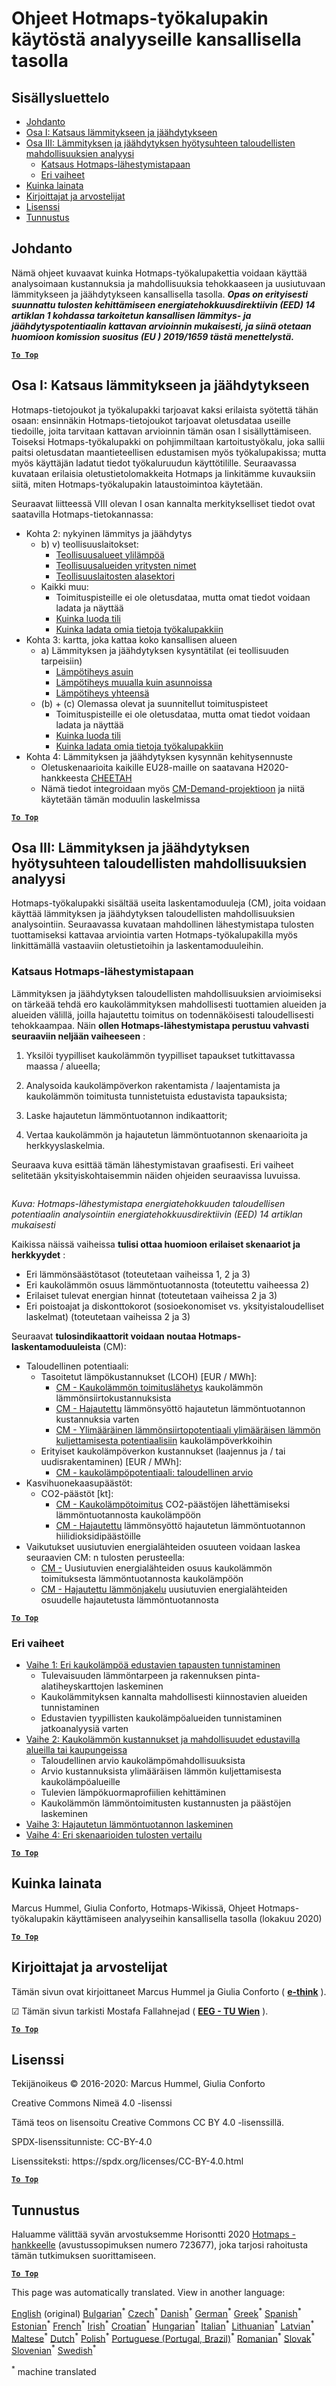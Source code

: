 <h1><a class="anchor" id="guidelines-for-using-the-hotmaps-toolbox-for-analyses-at-national-level" href="#guidelines-for-using-the-hotmaps-toolbox-for-analyses-at-national-level"><i class="fa fa-link"></i></a>Ohjeet Hotmaps-työkalupakin käytöstä analyyseille kansallisella tasolla</h1><h2><a class="anchor" id="table-of-contents" href="#table-of-contents"><i class="fa fa-link"></i></a> Sisällysluettelo</h2><ul><li> <a href="#introduction">Johdanto</a></li><li> <a href="#part-i-overview-of-heating-and-cooling">Osa I: Katsaus lämmitykseen ja jäähdytykseen</a></li><li> <a href="#part-iii-analysis-of-the-economic-potential-for-efficiency-in-heating-and-cooling">Osa III: Lämmityksen ja jäähdytyksen hyötysuhteen taloudellisten mahdollisuuksien analyysi</a><ul><li> <a href="#part-iii-analysis-of-the-economic-potential-for-efficiency-in-heating-and-cooling_overview-of-the-hotmaps-approach">Katsaus Hotmaps-lähestymistapaan</a></li><li> <a href="#part-iii-analysis-of-the-economic-potential-for-efficiency-in-heating-and-cooling_different-steps">Eri vaiheet</a></li></ul></li><li> <a href="#how-to-cite">Kuinka lainata</a></li><li> <a href="#authors-and-reviewers">Kirjoittajat ja arvostelijat</a></li><li> <a href="#license">Lisenssi</a></li><li> <a href="#acknowledgement">Tunnustus</a></li></ul><h2><a class="anchor" id="introduction" href="#introduction"><i class="fa fa-link"></i></a> Johdanto</h2><p> Nämä ohjeet kuvaavat kuinka Hotmaps-työkalupakettia voidaan käyttää analysoimaan kustannuksia ja mahdollisuuksia tehokkaaseen ja uusiutuvaan lämmitykseen ja jäähdytykseen kansallisella tasolla. <em><strong>Opas on erityisesti suunnattu tulosten kehittämiseen energiatehokkuusdirektiivin (EED) 14 artiklan 1 kohdassa tarkoitetun kansallisen lämmitys- ja jäähdytyspotentiaalin kattavan arvioinnin mukaisesti, ja siinä otetaan huomioon komission suositus (EU ) 2019/1659 tästä menettelystä.</strong></em></p><p><ins> <code><strong><a href="#table-of-contents">To Top</a></strong></code></ins></p><h2><a class="anchor" id="part-i--overview-of-heating-and-cooling" href="#part-i--overview-of-heating-and-cooling"><i class="fa fa-link"></i></a> Osa I: Katsaus lämmitykseen ja jäähdytykseen</h2><p> Hotmaps-tietojoukot ja työkalupakki tarjoavat kaksi erilaista syötettä tähän osaan: ensinnäkin Hotmaps-tietojoukot tarjoavat oletusdataa useille tiedoille, joita tarvitaan kattavan arvioinnin tämän osan I sisällyttämiseen. Toiseksi Hotmaps-työkalupakki on pohjimmiltaan kartoitustyökalu, joka sallii paitsi oletusdatan maantieteellisen edustamisen myös työkalupakissa; mutta myös käyttäjän ladatut tiedot työkaluruudun käyttötilille. Seuraavassa kuvataan erilaisia oletustietolomakkeita Hotmaps ja linkitämme kuvauksiin siitä, miten Hotmaps-työkalupakin lataustoimintoa käytetään.</p><p> Seuraavat liitteessä VIII olevan I osan kannalta merkitykselliset tiedot ovat saatavilla Hotmaps-tietokannassa:</p><ul><li> Kohta 2: nykyinen lämmitys ja jäähdytys<ul><li> b) v) teollisuuslaitokset:<ul><li> <a href="https://gitlab.com/hotmaps/industrial_sites/industrial_sites_industryBenchmarks">Teollisuusalueet ylilämpöä</a></li><li> <a href="https://gitlab.com/hotmaps/industrial_sites/industrial_sites_Industrial_Database">Teollisuusalueiden yritysten nimet</a></li><li> <a href="https://gitlab.com/hotmaps/industrial_sites/industrial_sites_industryBenchmarks">Teollisuuslaitosten alasektori</a></li></ul></li><li> Kaikki muu:<ul><li> Toimituspisteille ei ole oletusdataa, mutta omat tiedot voidaan ladata ja näyttää</li><li> <a href="https://wiki.hotmaps.eu/en/Introduction-to-user-interface">Kuinka luoda tili</a></li><li> <a href="https://wiki.hotmaps.eu/en/Data-upload-functionalities">Kuinka ladata omia tietoja työkalupakkiin</a></li></ul></li></ul></li><li> Kohta 3: kartta, joka kattaa koko kansallisen alueen<ul><li> a) Lämmityksen ja jäähdytyksen kysyntätilat (ei teollisuuden tarpeisiin)<ul><li> <a href="https://gitlab.com/hotmaps/heat/heat_res_curr_density">Lämpötiheys asuin</a></li><li> <a href="https://gitlab.com/hotmaps/heat/heat_nonres_curr_density">Lämpötiheys muualla kuin asunnoissa</a></li><li> <a href="https://gitlab.com/hotmaps/heat/heat_tot_curr_density">Lämpötiheys yhteensä</a></li></ul></li><li> (b) + (c) Olemassa olevat ja suunnitellut toimituspisteet<ul><li> Toimituspisteille ei ole oletusdataa, mutta omat tiedot voidaan ladata ja näyttää</li><li> <a href="https://wiki.hotmaps.eu/en/Introduction-to-user-interface">Kuinka luoda tili</a></li><li> <a href="https://wiki.hotmaps.eu/en/Data-upload-functionalities">Kuinka ladata omia tietoja työkalupakkiin</a></li></ul></li></ul></li><li> Kohta 4: Lämmityksen ja jäähdytyksen kysynnän kehitysennuste<ul><li> Oletuskenaarioita kaikille EU28-maille on saatavana H2020-hankkeesta <a href="http://www.cheetah-project.eu/">CHEETAH</a></li><li> Nämä tiedot integroidaan myös <a href="https://wiki.hotmaps.eu/en/CM-Demand-projection">CM-Demand-projektioon</a> ja niitä käytetään tämän moduulin laskelmissa</li></ul></li></ul><p><ins> <code><strong><a href="#table-of-contents">To Top</a></strong></code></ins></p><h2><a class="anchor" id="part-iii--analysis-of-the-economic-potential-for-efficiency-in-heating-and-cooling" href="#part-iii--analysis-of-the-economic-potential-for-efficiency-in-heating-and-cooling"><i class="fa fa-link"></i></a> Osa III: Lämmityksen ja jäähdytyksen hyötysuhteen taloudellisten mahdollisuuksien analyysi</h2><p> Hotmaps-työkalupakki sisältää useita laskentamoduuleja (CM), joita voidaan käyttää lämmityksen ja jäähdytyksen taloudellisten mahdollisuuksien analysointiin. Seuraavassa kuvataan mahdollinen lähestymistapa tulosten tuottamiseksi kattavaa arviointia varten Hotmaps-työkalupakilla myös linkittämällä vastaaviin oletustietoihin ja laskentamoduuleihin.</p><h3><a class="anchor" id="overview-of-the-hotmaps-approach" href="#overview-of-the-hotmaps-approach"><i class="fa fa-link"></i></a> Katsaus Hotmaps-lähestymistapaan</h3><p> Lämmityksen ja jäähdytyksen taloudellisten mahdollisuuksien arvioimiseksi on tärkeää tehdä ero kaukolämmityksen mahdollisesti tuottamien alueiden ja alueiden välillä, joilla hajautettu toimitus on todennäköisesti taloudellisesti tehokkaampaa. Näin <strong>ollen Hotmaps-lähestymistapa perustuu vahvasti seuraaviin neljään vaiheeseen</strong> :</p><ol><li><p> Yksilöi tyypilliset kaukolämmön tyypilliset tapaukset tutkittavassa maassa / alueella;</p></li><li><p> Analysoida kaukolämpöverkon rakentamista / laajentamista ja kaukolämmön toimitusta tunnistetuista edustavista tapauksista;</p></li><li><p> Laske hajautetun lämmöntuotannon indikaattorit;</p></li><li><p> Vertaa kaukolämmön ja hajautetun lämmöntuotannon skenaarioita ja herkkyyslaskelmia.</p></li></ol><p> Seuraava kuva esittää tämän lähestymistavan graafisesti. Eri vaiheet selitetään yksityiskohtaisemmin näiden ohjeiden seuraavissa luvuissa.</p><img alt="" src="../images/Hotmaps_ApproachNational_Overview.png"/><p> <em>Kuva: Hotmaps-lähestymistapa energiatehokkuuden taloudellisen potentiaalin analysointiin energiatehokkuusdirektiivin (EED) 14 artiklan mukaisesti</em></p><p> Kaikissa näissä vaiheissa <strong>tulisi ottaa huomioon erilaiset skenaariot ja herkkyydet</strong> :</p><ul><li> Eri lämmönsäästötasot (toteutetaan vaiheissa 1, 2 ja 3)</li><li> Eri kaukolämmön osuus lämmöntuotannosta (toteutettu vaiheessa 2)</li><li> Erilaiset tulevat energian hinnat (toteutetaan vaiheissa 2 ja 3)</li><li> Eri poistoajat ja diskonttokorot (sosioekonomiset vs. yksityistaloudelliset laskelmat) (toteutetaan vaiheissa 2 ja 3)</li></ul><p> Seuraavat <strong>tulosindikaattorit voidaan noutaa Hotmaps-laskentamoduuleista</strong> (CM):</p><ul><li> Taloudellinen potentiaali:<ul><li> Tasoitetut lämpökustannukset (LCOH) [EUR / MWh]:<ul><li> <a href="https://wiki.hotmaps.eu/en/CM-District-heating-supply-dispatch">CM - Kaukolämmön toimituslähetys</a> kaukolämmön lämmönsiirtokustannuksista</li><li> <a href="https://wiki.hotmaps.eu/en/CM-Decentral-heating-supply">CM - Hajautettu</a> lämmönsyöttö hajautetun lämmöntuotannon kustannuksia varten</li><li> <a href="https://wiki.hotmaps.eu/en/CM-Excess-heat-transport-potential">CM - Ylimääräinen lämmönsiirtopotentiaali ylimääräisen lämmön kuljettamisesta potentiaalisiin</a> kaukolämpöverkkoihin</li></ul></li><li> Erityiset kaukolämpöverkon kustannukset (laajennus ja / tai uudisrakentaminen) [EUR / MWh]:<ul><li> <a href="https://wiki.hotmaps.eu/en/CM-District-heating-potential-economic-assessment">CM - kaukolämpöpotentiaali: taloudellinen arvio</a></li></ul></li></ul></li><li> Kasvihuonekaasupäästöt:<ul><li> CO2-päästöt [kt]:<ul><li> <a href="https://wiki.hotmaps.eu/en/CM-District-heating-supply-dispatch">CM - Kaukolämpötoimitus</a> CO2-päästöjen lähettämiseksi lämmöntuotannosta kaukolämpöön</li><li> <a href="https://wiki.hotmaps.eu/en/CM-Decentral-heating-supply">CM - Hajautettu</a> lämmönsyöttö hajautetun lämmöntuotannon hiilidioksidipäästöille</li></ul></li></ul></li><li> Vaikutukset uusiutuvien energialähteiden osuuteen voidaan laskea seuraavien CM: n tulosten perusteella:<ul><li> <a href="https://wiki.hotmaps.eu/en/CM-District-heating-supply-dispatch">CM -</a> Uusiutuvien energialähteiden osuus kaukolämmön toimituksesta lämmöntuotannosta kaukolämpöön</li><li> <a href="https://wiki.hotmaps.eu/en/CM-Decentral-heating-supply">CM - Hajautettu lämmönjakelu</a> uusiutuvien energialähteiden osuudelle hajautetusta lämmöntuotannosta</li></ul></li></ul><p><ins> <code><strong><a href="#table-of-contents">To Top</a></strong></code></ins></p><h3><a class="anchor" id="different-steps" href="#different-steps"><i class="fa fa-link"></i></a> Eri vaiheet</h3><ul><li> <a href="https://wiki.hotmaps.eu/en/Step-1-Identification-of-different-representative-cases-for-district-heating">Vaihe 1: Eri kaukolämpöä edustavien tapausten tunnistaminen</a><ul><li> Tulevaisuuden lämmöntarpeen ja rakennuksen pinta-alatiheyskarttojen laskeminen</li><li> Kaukolämmityksen kannalta mahdollisesti kiinnostavien alueiden tunnistaminen</li><li> Edustavien tyypillisten kaukolämpöalueiden tunnistaminen jatkoanalyysiä varten</li></ul></li><li> <a href="https://wiki.hotmaps.eu/en/Step-2-Costs-and-potentials-for-district-heating-in-representative-regions-or-cities">Vaihe 2: Kaukolämmön kustannukset ja mahdollisuudet edustavilla alueilla tai kaupungeissa</a><ul><li> Taloudellinen arvio kaukolämpömahdollisuuksista</li><li> Arvio kustannuksista ylimääräisen lämmön kuljettamisesta kaukolämpöalueille</li><li> Tulevien lämpökuormaprofiilien kehittäminen</li><li> Kaukolämmön lämmöntoimitusten kustannusten ja päästöjen laskeminen</li></ul></li><li> <a href="https://wiki.hotmaps.eu/en/Step-3-Calculation-of-decentral-heat-supply">Vaihe 3: Hajautetun lämmöntuotannon laskeminen</a></li><li> <a href="https://wiki.hotmaps.eu/en/Step-4-Comparison-of-results-for-different-scenarios">Vaihe 4: Eri skenaarioiden tulosten vertailu</a></li></ul><p><ins> <code><strong><a href="#table-of-contents">To Top</a></strong></code></ins></p><h2><a class="anchor" id="how-to-cite" href="#how-to-cite"><i class="fa fa-link"></i></a> Kuinka lainata</h2><p> Marcus Hummel, Giulia Conforto, Hotmaps-Wikissä, Ohjeet Hotmaps-työkalupakin käyttämiseen analyyseihin kansallisella tasolla (lokakuu 2020)</p><p><ins> <code><strong><a href="#table-of-contents">To Top</a></strong></code></ins></p><h2><a class="anchor" id="authors-and-reviewers" href="#authors-and-reviewers"><i class="fa fa-link"></i></a> Kirjoittajat ja arvostelijat</h2><p> Tämän sivun ovat kirjoittaneet Marcus Hummel ja Giulia Conforto ( <strong><a href="https://e-think.ac.at">e-think</a></strong> ).</p><p> ☑ Tämän sivun tarkisti Mostafa Fallahnejad ( <strong><a href="https://eeg.tuwien.ac.at/">EEG - TU Wien</a></strong> ).</p><p> <a href="#table-of-contents"><strong><code>To Top</code></strong></a></p><h2><a class="anchor" id="license" href="#license"><i class="fa fa-link"></i></a> Lisenssi</h2><p> Tekijänoikeus © 2016-2020: Marcus Hummel, Giulia Conforto</p><p> Creative Commons Nimeä 4.0 -lisenssi</p><p> Tämä teos on lisensoitu Creative Commons CC BY 4.0 -lisenssillä.</p><p> SPDX-lisenssitunniste: CC-BY-4.0</p><p> Lisenssiteksti: https://spdx.org/licenses/CC-BY-4.0.html</p><p><ins> <code><strong><a href="#table-of-contents">To Top</a></strong></code></ins></p><h2><a class="anchor" id="acknowledgement" href="#acknowledgement"><i class="fa fa-link"></i></a> Tunnustus</h2><p> Haluamme välittää syvän arvostuksemme Horisontti 2020 <a href="https://www.hotmaps-project.eu">Hotmaps -hankkeelle</a> (avustussopimuksen numero 723677), joka tarjosi rahoitusta tämän tutkimuksen suorittamiseen.</p><p><ins> <code><strong><a href="#table-of-contents">To Top</a></strong></code></ins></p>
<!--- THIS IS A SUPER UNIQUE IDENTIFIER -->

This page was automatically translated. View in another language:

[English](../en/guide-national-level-comprehensive-assessment-eed) (original) [Bulgarian](../bg/guide-national-level-comprehensive-assessment-eed)<sup>\*</sup> [Czech](../cs/guide-national-level-comprehensive-assessment-eed)<sup>\*</sup> [Danish](../da/guide-national-level-comprehensive-assessment-eed)<sup>\*</sup> [German](../de/guide-national-level-comprehensive-assessment-eed)<sup>\*</sup> [Greek](../el/guide-national-level-comprehensive-assessment-eed)<sup>\*</sup> [Spanish](../es/guide-national-level-comprehensive-assessment-eed)<sup>\*</sup> [Estonian](../et/guide-national-level-comprehensive-assessment-eed)<sup>\*</sup>  [French](../fr/guide-national-level-comprehensive-assessment-eed)<sup>\*</sup> [Irish](../ga/guide-national-level-comprehensive-assessment-eed)<sup>\*</sup> [Croatian](../hr/guide-national-level-comprehensive-assessment-eed)<sup>\*</sup> [Hungarian](../hu/guide-national-level-comprehensive-assessment-eed)<sup>\*</sup> [Italian](../it/guide-national-level-comprehensive-assessment-eed)<sup>\*</sup> [Lithuanian](../lt/guide-national-level-comprehensive-assessment-eed)<sup>\*</sup> [Latvian](../lv/guide-national-level-comprehensive-assessment-eed)<sup>\*</sup> [Maltese](../mt/guide-national-level-comprehensive-assessment-eed)<sup>\*</sup> [Dutch](../nl/guide-national-level-comprehensive-assessment-eed)<sup>\*</sup> [Polish](../pl/guide-national-level-comprehensive-assessment-eed)<sup>\*</sup> [Portuguese (Portugal, Brazil)](../pt/guide-national-level-comprehensive-assessment-eed)<sup>\*</sup> [Romanian](../ro/guide-national-level-comprehensive-assessment-eed)<sup>\*</sup> [Slovak](../sk/guide-national-level-comprehensive-assessment-eed)<sup>\*</sup> [Slovenian](../sl/guide-national-level-comprehensive-assessment-eed)<sup>\*</sup> [Swedish](../sv/guide-national-level-comprehensive-assessment-eed)<sup>\*</sup> 

<sup>\*</sup> machine translated
